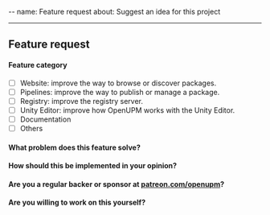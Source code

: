 --
name: Feature request
about: Suggest an idea for this project

---

## Feature request

#### Feature category

- [ ] Website: improve the way to browse or discover packages.
- [ ] Pipelines: improve the way to publish or manage a package.
- [ ] Registry: improve the registry server.
- [ ] Unity Editor: improve how OpenUPM works with the Unity Editor.
- [ ] Documentation
- [ ] Others

#### What problem does this feature solve?

#### How should this be implemented in your opinion?

#### Are you a regular backer or sponsor at [patreon.com/openupm](https://www.patreon.com/openupm)?

#### Are you willing to work on this yourself?
